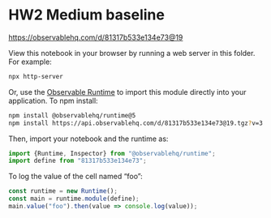 # HW2 Medium baseline

https://observablehq.com/d/81317b533e134e73@19

View this notebook in your browser by running a web server in this folder. For
example:

~~~sh
npx http-server
~~~

Or, use the [Observable Runtime](https://github.com/observablehq/runtime) to
import this module directly into your application. To npm install:

~~~sh
npm install @observablehq/runtime@5
npm install https://api.observablehq.com/d/81317b533e134e73@19.tgz?v=3
~~~

Then, import your notebook and the runtime as:

~~~js
import {Runtime, Inspector} from "@observablehq/runtime";
import define from "81317b533e134e73";
~~~

To log the value of the cell named “foo”:

~~~js
const runtime = new Runtime();
const main = runtime.module(define);
main.value("foo").then(value => console.log(value));
~~~
